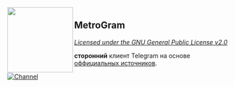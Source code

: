 <img src="https://imgur.com/yC2SfO3" width="150" align="left"/>

## MetroGram
*[Licensed under the GNU General Public License v2.0](https://github.com/exteraSquad/exteraGram/blob/default/LICENSE)*

**сторонний** клиент Telegram на основе [оффициальных источников](https://github.com/DrKLO/Telegram).

[![Channel](https://img.shields.io/badge/Channel-Telegram-blue.svg)](https://t.me/metrogramclient)
